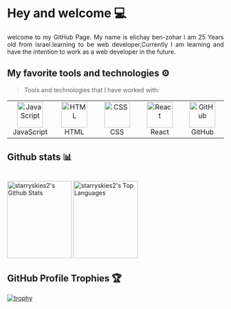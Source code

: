 

 # Hey and welcome 	:computer:
 </div>  
<p align="justify"> 
welcome to my GitHub Page. My name is elichay ben-zohar i am 25 Years old from israel.learning to be web developer,Currently I am learning and have the intention to work as a web developer in the future.
 

</p>

## My favorite tools and technologies ⚙️ 

> Tools and technologies that I have worked with:

<table>
  <tr>
                     <td align="center" width="96">
        <img src="https://skillicons.dev/icons?i=js" width="60" height="60" alt="JavaScript" />
      <br>JavaScript
    </td>
                     <td align="center" width="96">
        <img src="https://skillicons.dev/icons?i=html" width="60" height="60" alt="HTML" />
      <br>HTML
    </td>
            <td align="center" width="96">
        <img src="https://skillicons.dev/icons?i=css" width="60" height="60" alt="CSS" />
      <br>CSS
    </td>
        <td align="center" width="96">
        <img src="https://skillicons.dev/icons?i=react" width="60" height="60" alt="React" />
      <br>React
      </td>
      <td align="center" width="96">
      <img src="https://skillicons.dev/icons?i=github" width="60" height="60" alt="GitHub" />
    <br>GitHub
    </td>
  </tr>
 </tr>
</table>


## Github stats 📊 
  <br/>
    <a href="https://github.com/anuraghazra/github-readme-stats"><img alt="starryskies2's Github Stats" src="https://github-readme-stats.vercel.app/api/?username=starryskies2&show_icons=true&count_private=true&theme=darcula&hide_border=true" width="150"  height="180px"/></a>
  <a href="https://github.com/anuraghazra/github-readme-stats"><img alt="starryskies2's Top Languages" src="https://github-readme-stats.vercel.app/api/top-langs/?username=starryskies2&langs_count=8&layout=compact&theme=darcula&hide_border=true&icon_color=000&hide=Jupyter%20Notebook"  width="150" height="180px"/></a>
  <br/>


## GitHub Profile Trophies 🏆
[![trophy](https://github-profile-trophy.vercel.app/?username=starryskies2&row=1&margin-w=40)](https://github.com/ryo-ma/github-profile-trophy)
# 
